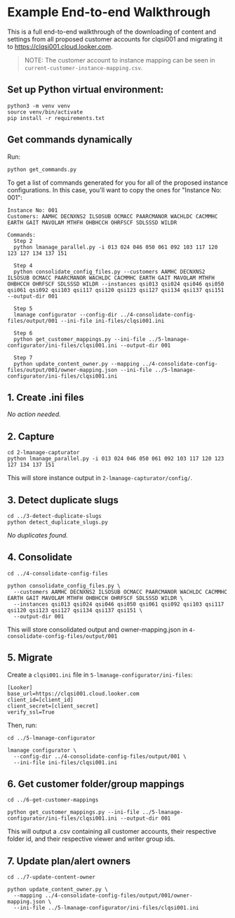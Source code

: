 # Example End-to-end Walkthrough

This is a full end-to-end walkthrough of the downloading of content and settings from all proposed customer accounts for clqsi001 and migrating it to https://clqsi001.cloud.looker.com.

> NOTE: The customer account to instance mapping can be seen in `current-customer-instance-mapping.csv`.

## Set up Python virtual environment:

```
python3 -m venv venv
source venv/bin/activate
pip install -r requirements.txt
```

## Get commands dynamically

Run:

```
python get_commands.py
```

To get a list of commands generated for you for all of the proposed instance configurations.  In this case, you'll want to copy the ones for "Instance No: 001":

```
Instance No: 001
Customers: AAMHC DECNXNS2 ILSOSUB OCMACC PAARCMANOR WACHLDC CACMMHC EARTH GAIT MAVOLAM MTHFH OHBHCCH OHRFSCF SDLSSSD WILDR

Commands:
  Step 2
  python lmanage_parallel.py -i 013 024 046 050 061 092 103 117 120 123 127 134 137 151

  Step 4
  python consolidate_config_files.py --customers AAMHC DECNXNS2 ILSOSUB OCMACC PAARCMANOR WACHLDC CACMMHC EARTH GAIT MAVOLAM MTHFH OHBHCCH OHRFSCF SDLSSSD WILDR --instances qsi013 qsi024 qsi046 qsi050 qsi061 qsi092 qsi103 qsi117 qsi120 qsi123 qsi127 qsi134 qsi137 qsi151 --output-dir 001

  Step 5
  lmanage configurator --config-dir ../4-consolidate-config-files/output/001 --ini-file ini-files/clqsi001.ini

  Step 6
  python get_customer_mappings.py --ini-file ../5-lmanage-configurator/ini-files/clqsi001.ini --output-dir 001

  Step 7
  python update_content_owner.py --mapping ../4-consolidate-config-files/output/001/owner-mapping.json --ini-file ../5-lmanage-configurator/ini-files/clqsi001.ini
  ```

## 1. Create .ini files

_No action needed._

## 2. Capture

```
cd 2-lmanage-capturator
python lmanage_parallel.py -i 013 024 046 050 061 092 103 117 120 123 127 134 137 151
```

This will store instance output in `2-lmanage-capturator/config/`.

## 3. Detect duplicate slugs

```
cd ../3-detect-duplicate-slugs
python detect_duplicate_slugs.py
```

_No duplicates found._

## 4. Consolidate

```
cd ../4-consolidate-config-files

python consolidate_config_files.py \
  --customers AAMHC DECNXNS2 ILSOSUB OCMACC PAARCMANOR WACHLDC CACMMHC EARTH GAIT MAVOLAM MTHFH OHBHCCH OHRFSCF SDLSSSD WILDR \
  --instances qsi013 qsi024 qsi046 qsi050 qsi061 qsi092 qsi103 qsi117 qsi120 qsi123 qsi127 qsi134 qsi137 qsi151 \
  --output-dir 001
```

This will store consolidated output and owner-mapping.json in `4-consolidate-config-files/output/001`

## 5. Migrate

Create a `clqsi001.ini` file in `5-lmanage-configurator/ini-files`:

```
[Looker]
base_url=https://clqsi001.cloud.looker.com
client_id=[client_id]
client_secret=[client_secret]
verify_ssl=True
```

Then, run:

```
cd ../5-lmanage-configurator

lmanage configurator \
  --config-dir ../4-consolidate-config-files/output/001 \
  --ini-file ini-files/clqsi001.ini
```

## 6. Get customer folder/group mappings

```
cd ../6-get-customer-mappings

python get_customer_mappings.py --ini-file ../5-lmanage-configurator/ini-files/clqsi001.ini --output-dir 001
```

This will output a .csv containing all customer accounts, their respective folder id, and their respective viewer and writer group ids.

## 7. Update plan/alert owners

```
cd ../7-update-content-owner

python update_content_owner.py \
  --mapping ../4-consolidate-config-files/output/001/owner-mapping.json \
  --ini-file ../5-lmanage-configurator/ini-files/clqsi001.ini
```